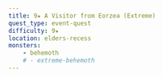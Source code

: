 ```yaml
---
title: 9★ A Visitor from Eorzea (Extreme)
quest_type: event-quest
difficulty: 9★
location: elders-recess
monsters:
    - behemoth
    # - extreme-behemoth
---
```

